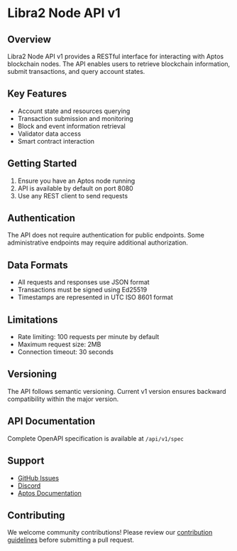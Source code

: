 # Libra2 Node API v1

## Overview
Libra2 Node API v1 provides a RESTful interface for interacting with Aptos blockchain nodes. The API enables users to retrieve blockchain information, submit transactions, and query account states.

## Key Features
- Account state and resources querying
- Transaction submission and monitoring
- Block and event information retrieval
- Validator data access
- Smart contract interaction

## Getting Started
1. Ensure you have an Aptos node running
2. API is available by default on port 8080
3. Use any REST client to send requests

## Authentication
The API does not require authentication for public endpoints. Some administrative endpoints may require additional authorization.

## Data Formats
- All requests and responses use JSON format
- Transactions must be signed using Ed25519
- Timestamps are represented in UTC ISO 8601 format

## Limitations
- Rate limiting: 100 requests per minute by default
- Maximum request size: 2MB
- Connection timeout: 30 seconds

## Versioning
The API follows semantic versioning. Current v1 version ensures backward compatibility within the major version.

## API Documentation
Complete OpenAPI specification is available at `/api/v1/spec`

## Support
- [GitHub Issues](https://github.com/aptos-labs/aptos-core/issues)
- [Discord](https://discord.gg/aptosnetwork)
- [Aptos Documentation](https://aptos.dev)

## Contributing
We welcome community contributions! Please review our [contribution guidelines](../CONTRIBUTING.md) before submitting a pull request.
